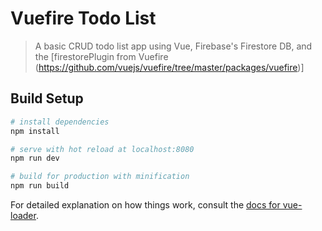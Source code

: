 # Vuefire Todo List

> A basic CRUD todo list app using Vue, Firebase's Firestore DB, and the [firestorePlugin from Vuefire (https://github.com/vuejs/vuefire/tree/master/packages/vuefire)]

## Build Setup

``` bash
# install dependencies
npm install

# serve with hot reload at localhost:8080
npm run dev

# build for production with minification
npm run build
```

For detailed explanation on how things work, consult the [docs for vue-loader](http://vuejs.github.io/vue-loader).
